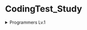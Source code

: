 # CodingTest_Study

<details>
<summary>Programmers Lv.1</summary>
<div markdown="1">

#### 1. 두 개 뽑아서 더하기
 * Test Link : https://programmers.co.kr/learn/courses/30/lessons/68644
 * Solution  : https://github.com/DevHyeon0312/CodingTest_Study/blob/main/JavaSolution/src/Lv1TwoPlus.java

#### 2. 크레인 인형뽑기 게임
 * Test Link : https://programmers.co.kr/learn/courses/30/lessons/64061
 * Solution  : https://github.com/DevHyeon0312/CodingTest_Study/blob/main/JavaSolution/src/Lv1KakaoCrane.java

#### 3. 완주하지 못한 선수
 * Test Link : https://programmers.co.kr/learn/courses/30/lessons/42576
 * Solution  : https://github.com/DevHyeon0312/CodingTest_Study/blob/main/JavaSolution/src/Lv1UncompletedPlayer.java

#### 4. K번째 수
 * Test Link : https://programmers.co.kr/learn/courses/30/lessons/42748
 * Solution  : https://github.com/DevHyeon0312/CodingTest_Study/blob/main/PythonSolution/src/Lv1Sol42748.py

#### 5. 3진법 뒤집기
 * Test Link : https://programmers.co.kr/learn/courses/30/lessons/68935
 * Solution  : https://github.com/DevHyeon0312/CodingTest_Study/blob/main/JavaSolution/src/Lv1TrichotomyInversion.java

#### 5. 나누어 떨어지는 숫자 배열
 * Test Link : https://programmers.co.kr/learn/courses/30/lessons/12910
 * Solution  : https://github.com/DevHyeon0312/CodingTest_Study/blob/main/JavaSolution/src/Lv1SplittingNumber.java

#### 6. 같은 숫자는 싫어
 * Test Link : https://programmers.co.kr/learn/courses/30/lessons/12910
 * Solution  : https://github.com/DevHyeon0312/CodingTest_Study/blob/main/JavaSolution/src/Lv1DontLikeSameNumber.java
 
#### 7. 문자열을 정수로 바꾸기
 * Test Link : https://programmers.co.kr/learn/courses/30/lessons/12925
 * Solution  : https://github.com/DevHyeon0312/CodingTest_Study/blob/main/JavaSolution/src/Lv1StringToInteger.java

#### 8. 체육복
 * Test Link : https://programmers.co.kr/learn/courses/30/lessons/42862
 * Solution  : https://github.com/DevHyeon0312/CodingTest_Study/blob/main/PythonSolution/src/Lv1Sol42862.py

#### 9. 2016년
 * Test Link : https://programmers.co.kr/learn/courses/30/lessons/12901
 * Solution  : https://github.com/DevHyeon0312/CodingTest_Study/blob/main/PythonSolution/src/Lv1Sol12901.py
 
#### 10. 두 정수 사이의 합
 * Test Link : https://programmers.co.kr/learn/courses/30/lessons/12912
 * Solution  : https://github.com/DevHyeon0312/CodingTest_Study/blob/main/PythonSolution/src/Lv1Sol12912.py
 
#### 11. 문자열 내 마음대로 정렬하기
 * Test Link : https://programmers.co.kr/learn/courses/30/lessons/12915
 * Solution  : https://github.com/DevHyeon0312/CodingTest_Study/blob/main/PythonSolution/src/Lv1Sol12915.py
 
#### 12. 문자열 내 p와 y의 개수
 * Test Link : https://programmers.co.kr/learn/courses/30/lessons/12916
 * Solution  : https://github.com/DevHyeon0312/CodingTest_Study/blob/main/PythonSolution/src/Lv1Sol12916.py
 
#### 13. 문자열 내림차순으로 배치하기
 * Test Link : https://programmers.co.kr/learn/courses/30/lessons/12917
 * Solution  : https://github.com/DevHyeon0312/CodingTest_Study/blob/main/PythonSolution/src/Lv1Sol12917.py
 
#### 14. 문자열 다루기 기본
 * Test Link : https://programmers.co.kr/learn/courses/30/lessons/12918
 * Solution  : https://github.com/DevHyeon0312/CodingTest_Study/blob/main/PythonSolution/src/Lv1Sol12918.py
 
#### 15. 소수 찾기
 * Test Link : https://programmers.co.kr/learn/courses/30/lessons/12921
 * Solution  : https://github.com/DevHyeon0312/CodingTest_Study/blob/main/PythonSolution/src/Lv1Sol12921.py
 
#### 16. 수박수박수박수박수박수?
 * Test Link : https://programmers.co.kr/learn/courses/30/lessons/12922
 * Solution  : https://github.com/DevHyeon0312/CodingTest_Study/blob/main/PythonSolution/src/Lv1Sol12922.py
 
#### 17. 서울에서 김서방 찾기
 * Test Link : https://programmers.co.kr/learn/courses/30/lessons/12919
 * Solution  : https://github.com/DevHyeon0312/CodingTest_Study/blob/main/PythonSolution/src/Lv1Sol12919.py
 
#### 18. 내적
 * Test Link : https://programmers.co.kr/learn/courses/30/lessons/70128
 * Solution  : https://github.com/DevHyeon0312/CodingTest_Study/blob/main/JavaSolution/src/Lv1Internal.java
 
#### 19. 시저암호 
 * Test Link : https://programmers.co.kr/learn/courses/30/lessons/12926
 * Solution  : https://github.com/DevHyeon0312/CodingTest_Study/blob/main/PythonSolution/src/Lv1Sol12926.py

#### 20. 약수의 합
 * Test Link : https://programmers.co.kr/learn/courses/30/lessons/12928
 * Solution  : https://github.com/DevHyeon0312/CodingTest_Study/blob/main/PythonSolution/src/Lv1Sol12928.py

#### 21.  문자 만들기
 * Test Link : https://programmers.co.kr/learn/courses/30/lessons/12930
 * Solution  : https://github.com/DevHyeon0312/CodingTest_Study/blob/main/PythonSolution/src/Lv1Sol12930.py

#### 22. 자릿수 더하기
 * Test Link : https://programmers.co.kr/learn/courses/30/lessons/12931
 * Solution  : https://github.com/DevHyeon0312/CodingTest_Study/blob/main/PythonSolution/src/Lv1Sol12931.py

#### 23. 자여수 뒤집어 배열로 만들기
 * Test Link : https://programmers.co.kr/learn/courses/30/lessons/12932
 * Solution  : https://github.com/DevHyeon0312/CodingTest_Study/blob/main/PythonSolution/src/Lv1Sol12932.py

#### 24. 정수 내림차순으로 배치하기
 * Test Link : https://programmers.co.kr/learn/courses/30/lessons/12933
 * Solution  : https://github.com/DevHyeon0312/CodingTest_Study/blob/main/PythonSolution/src/Lv1Sol12933.py

#### 25. 정수 제곱근 판별
 * Test Link : https://programmers.co.kr/learn/courses/30/lessons/12934
 * Solution  : https://github.com/DevHyeon0312/CodingTest_Study/blob/main/PythonSolution/src/Lv1Sol12934.py

#### 26. 제일 작은 수 제거하기
 * Test Link : https://programmers.co.kr/learn/courses/30/lessons/12935
 * Solution  : https://github.com/DevHyeon0312/CodingTest_Study/blob/main/PythonSolution/src/Lv1Sol12935.py

#### 27. 짝수와 홀수
 * Test Link : https://programmers.co.kr/learn/courses/30/lessons/12937
 * Solution  : https://github.com/DevHyeon0312/CodingTest_Study/blob/main/PythonSolution/src/Lv1Sol12937.py

#### 28. 최대공약수와 최소공배수
 * Test Link : https://programmers.co.kr/learn/courses/30/lessons/12940
 * Solution  : https://github.com/DevHyeon0312/CodingTest_Study/blob/main/PythonSolution/src/Lv1Sol12940.py

#### 29. 콜라츠 추측
 * Test Link : https://programmers.co.kr/learn/courses/30/lessons/12943
 * Solution  : https://github.com/DevHyeon0312/CodingTest_Study/blob/main/PythonSolution/src/Lv1Sol12943.py

#### 30. 평균 구하기
 * Test Link : https://programmers.co.kr/learn/courses/30/lessons/12944
 * Solution  : https://github.com/DevHyeon0312/CodingTest_Study/blob/main/PythonSolution/src/Lv1Sol12944.py

#### 31. 하샤드 수
 * Test Link : https://programmers.co.kr/learn/courses/30/lessons/12947
 * Solution  : https://github.com/DevHyeon0312/CodingTest_Study/blob/main/PythonSolution/src/Lv1Sol12947.py

#### 32. 핸드폰 번호 가리기
 * Test Link : https://programmers.co.kr/learn/courses/30/lessons/12948
 * Solution  : https://github.com/DevHyeon0312/CodingTest_Study/blob/main/PythonSolution/src/Lv1Sol12948.py

#### 33. 행렬의 덧셈
 * Test Link : https://programmers.co.kr/learn/courses/30/lessons/12950
 * Solution  : https://github.com/DevHyeon0312/CodingTest_Study/blob/main/PythonSolution/src/Lv1Sol12950.py

#### 34. x만큼 간격이 있는 n개의 숫자
 * Test Link : https://programmers.co.kr/learn/courses/30/lessons/12954
 * Solution  : https://github.com/DevHyeon0312/CodingTest_Study/blob/main/PythonSolution/src/Lv1Sol12954.py

#### 35. 직사각형 별찍기
 * Test Link : https://programmers.co.kr/learn/courses/30/lessons/12969
 * Solution  : https://github.com/DevHyeon0312/CodingTest_Study/blob/main/PythonSolution/src/Lv1Sol12969.py

#### 36. 예산
 * Test Link : https://programmers.co.kr/learn/courses/30/lessons/12982
 * Solution  : https://github.com/DevHyeon0312/CodingTest_Study/blob/main/PythonSolution/src/Lv1Sol12982.py

</div>
</details>

